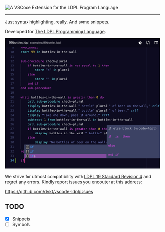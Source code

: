 ![A VSCode Extension for the LDPL Program Language](dinos.JPEG)

-----

Just syntax highlighting, really. And some snippets.

Developed for [The LDPL Programming Language](https://www.ldpl-lang.org/).

![Extension Screenshot](screenie.JPEG)

We strive for utmost compatibility with [LDPL 19 Standard Revision 4](https://ldpl.gitbook.io/reference/) and regret any errors. Kindly report
issues you encouter at this address:

https://github.com/dvkt/vscode-ldpl/issues

## TODO

- [x] Snippets
- [ ] Symbols
